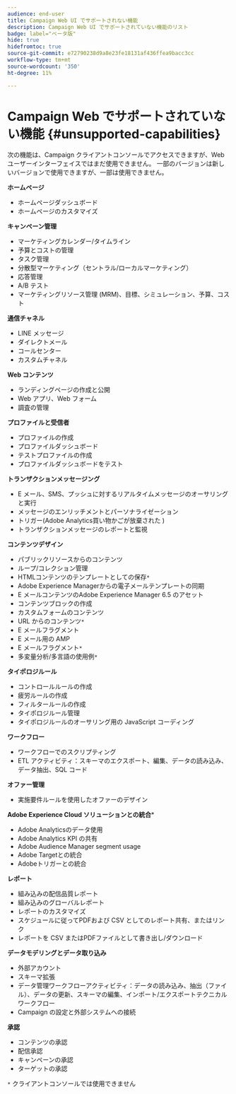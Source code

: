 ```yaml
---
audience: end-user
title: Campaign Web UI でサポートされない機能
description: Campaign Web UI でサポートされていない機能のリスト
badge: label="ベータ版"
hide: true
hidefromtoc: true
source-git-commit: e72790238d9a8e23fe18131af436ffea9bacc3cc
workflow-type: tm+mt
source-wordcount: '350'
ht-degree: 11%

---
```



# Campaign Web でサポートされていない機能 {#unsupported-capabilities}

次の機能は、Campaign クライアントコンソールでアクセスできますが、Web ユーザーインターフェイスではまだ使用できません。 一部のバージョンは新しいバージョンで使用できますが、一部は使用できません。

**ホームページ**

* ホームページダッシュボード
* ホームページのカスタマイズ

**キャンペーン管理**

* マーケティングカレンダー/タイムライン
* 予算とコストの管理
* タスク管理
* 分散型マーケティング（セントラル/ローカルマーケティング）
* 応答管理
* A/B テスト
* マーケティングリソース管理 (MRM)、目標、シミュレーション、予算、コスト

**通信チャネル**

* LINE メッセージ
* ダイレクトメール
* コールセンター
* カスタムチャネル

**Web コンテンツ**

* ランディングページの作成と公開
* Web アプリ、Web フォーム
* 調査の管理

**プロファイルと受信者**

* プロファイルの作成
* プロファイルダッシュボード
* テストプロファイルの作成
* プロファイルダッシュボードをテスト

**トランザクションメッセージング**

* E メール、SMS、プッシュに対するリアルタイムメッセージのオーサリングと実行
* メッセージのエンリッチメントとパーソナライゼーション
* トリガー(Adobe Analytics買い物かごが放棄された )
* トランザクションメッセージのレポートと監視

**コンテンツデザイン**

* パブリックリソースからのコンテンツ
* ループ/コレクション管理
* HTMLコンテンツのテンプレートとしての保存`*`
* Adobe Experience Managerからの電子メールテンプレートの同期
* E メールコンテンツのAdobe Experience Manager 6.5 のアセット
* コンテンツブロックの作成
* カスタムフォームのコンテンツ
* URL からのコンテンツ`*`
* E メールフラグメント
* E メール用の AMP
* E メールフラグメント`*`
* 多変量分析/多言語の使用例`*`

**タイポロジルール**

* コントロールルールの作成
* 疲労ルールの作成
* フィルタールールの作成
* タイポロジルール管理
* タイポロジルールのオーサリング用の JavaScript コーディング

**ワークフロー**

* ワークフローでのスクリプティング
* ETL アクティビティ：スキーマのエクスポート、編集、データの読み込み、データ抽出、SQL コード

**オファー管理**

* 実施要件ルールを使用したオファーのデザイン

**Adobe Experience Cloud ソリューションとの統合***

* Adobe Analyticsのデータ使用
* Adobe Analytics KPI の共有
* Adobe Audience Manager segment usage
* Adobe Targetとの統合
* Adobeトリガーとの統合

**レポート**

* 組み込みの配信品質レポート
* 組み込みのグローバルレポート
* レポートのカスタマイズ
* スケジュールに従ってPDFおよび CSV としてのレポート共有、またはリンク
* レポートを CSV またはPDFファイルとして書き出し/ダウンロード

**データモデリングとデータ取り込み**

* 外部アカウント
* スキーマ拡張
* データ管理ワークフローアクティビティ：データの読み込み、抽出（ファイル）、データの更新、スキーマの編集、インポート/エクスポートテクニカルワークフロー
* Campaign の設定と外部システムへの接続

**承認**

* コンテンツの承認
* 配信承認
* キャンペーンの承認
* ターゲットの承認


`*` クライアントコンソールでは使用できません
